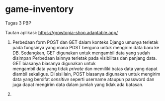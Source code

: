 # game-inventory
Tugas 3 PBP

Tautan aplikasi: https://growtopia-shop.adaptable.app/

1. Perbedaan form POST dan GET dalam konteks Django umunya terletak pada fungsinya yang mana POST berguna 
   untuk mengirim data baru ke DB. Sedangkan, GET digunakan untuk mengambil data yang sudah disimpan
   Perbedaan lainnya terletak pada visibilitas dan panjang data. GET biasanya biasanya digunakan untuk       
   mengambil data yang tidak _private_ dan memiliki batas data yang dapat diambil sekaligus. Di sisi lain, 
   POST biasanya digunakan untuk mengirim data yang bersifat _sensitive_ seperti username ataupun password dan 
   juga dapat mengirim data dalam jumlah yang tidak ada batasan.

2. 
